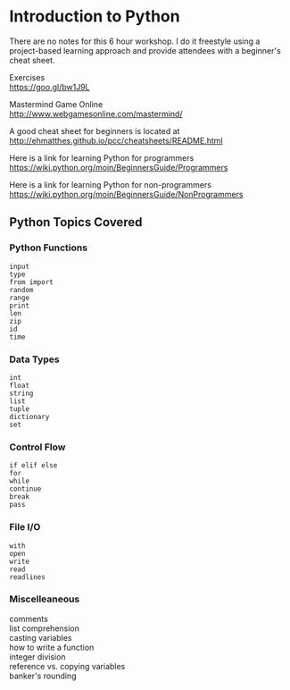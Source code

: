 # Introduction to Python

There are no notes for this 6 hour workshop. I do it freestyle using a project-based learning approach and provide attendees with a beginner's cheat sheet.

Exercises  
https://goo.gl/bw1J9L

Mastermind Game Online  
http://www.webgamesonline.com/mastermind/

A good cheat sheet for beginners is located at  
http://ehmatthes.github.io/pcc/cheatsheets/README.html

Here is a link for learning Python for programmers  
https://wiki.python.org/moin/BeginnersGuide/Programmers

Here is a link for learning Python for non-programmers  
https://wiki.python.org/moin/BeginnersGuide/NonProgrammers

## Python Topics Covered
### Python Functions
```
input
type
from import
random
range
print
len
zip
id
time
```

### Data Types
```
int  
float  
string  
list  
tuple  
dictionary  
set  
```

### Control Flow
```
if elif else
for
while
continue
break
pass
```

### File I/O
```
with
open
write
read
readlines
```

### Miscelleaneous
comments  
list comprehension  
casting variables  
how to write a function  
integer division  
reference vs. copying variables  
banker's rounding  
